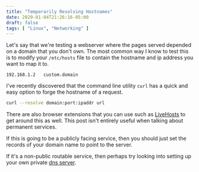 ```yaml
---
title: "Temporarily Resolving Hostnames"
date: 2020-01-04T21:26:16-05:00
draft: false
tags: [ "Linux", "Networking" ]
---
```


Let's say that we're testing a webserver where the pages served depended on a domain that you don't own. The most common way I know to test this is to modify your `/etc/hosts` file to contain the hostname and ip address you want to map it to.

```
192.168.1.2   custom.domain
```

I've recently discovered that the command line utility `curl` has a quick and easy option to forge the hostname of a request.

```bash
curl --resolve domain:port:ipaddr url
```

There are also browser extensions that you can use such as [LiveHosts](https://github.com/Aioros/livehosts) to get around this as well. This post isn't entirely useful when talking about permanent services.

If this is going to be a publicly facing service, then you should just set the records of your domain name to point to the server.

If it's a non-public routable service, then perhaps try looking into setting up your own private [dns server](/blog/coredns/).
